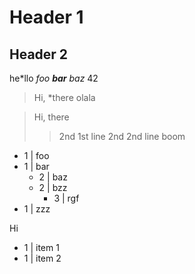 # Header 1

## Header 2

   he\*llo  *foo **bar** 
baz* 42

> Hi, *there
> olala

> Hi, there
> > 2nd 1st line
> > 2nd 2nd line
> boom

- 1 | foo
- 1 | bar
  - 2 | baz
  - 2 | bzz
    - 3 | rgf
- 1 | zzz

Hi

- 1 | item 1 
- 1 | item 2

